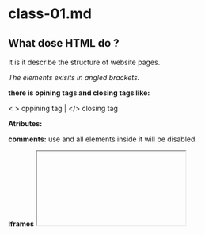 #                            class-01.md

 ## What dose HTML do ?

   It is it describe the structure of website pages.


   *The elements exisits in angled brackets.*
  
  **there is opining tags and closing tags like:**
  
  < > oppining tag | </> closing tag


   **Atributes:**    <p lang="en-us"> 

   **comments:**    use  <!-- --> and all elements inside it will be disabled.
    
  **iframes**      <iframe>  to show another site in your site.

  **meta** describe your bage to search engine, it sets inside <head> 

  **image** <img src="path"alt="explane image if it didn't show" /> 


   *Also there is new features works only with the newest virision of HTML*

   and needs processes to work with older virsions.

   *so make sure to work with html5.*

     Since every website should be designed for the target audience,

     You should know exactly your audience,
      and what information do they want!.

  ##         Java Script

*JavaScript is the Programming Language for the Web,*

*to To interact with the users in a web page.*

*to write a script first we should know that is work together with html & css.*

**to link js with html use** <script src="js/ add-content.js"></ script>.

*Javascript works where it exisits in html.*
  